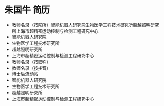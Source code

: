 # 朱国牛 简历
- 教师名录（按院所）智能机器人研究院生物医学工程技术研究所超越照明研究所上海市超精密运动控制与检测工程研究中心
- 智能机器人研究院
- 生物医学工程技术研究所
- 超越照明研究所
- 上海市超精密运动控制与检测工程研究中心
- 教师名录（按职称）
- 教师名录（按拼音）
- 博士后流动站
- 智能机器人研究院
- 生物医学工程技术研究所
- 超越照明研究所
- 上海市超精密运动控制与检测工程研究中心

